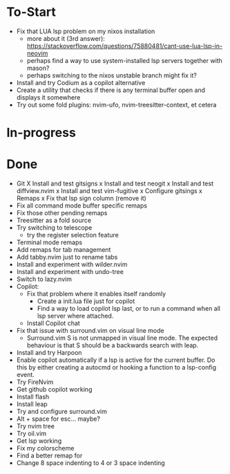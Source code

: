 # To-Start
- Fix that LUA lsp problem on my nixos installation
    - more about it (3rd answer): https://stackoverflow.com/questions/75880481/cant-use-lua-lsp-in-neovim
    - perhaps find a way to use system-installed lsp servers together with mason?
    - perhaps switching to the nixos unstable branch might fix it?
- Install and try Codium as a copilot alternative
- Create a utility that checks if there is any terminal buffer open and displays it somewhere 
- Try out some fold plugins: nvim-ufo, nvim-treesitter-context, et cetera

# In-progress
 
# Done
- Git
    X Install and test gitsigns
    x Install and test neogit
    x Install and test diffview.nvim
    x Install and test vim-fugitive
    x Configure gitsings 
        x Remaps
        x Fix that lsp sign column (remove it)
- Fix all command mode buffer specific remaps
- Fix those other pending remaps 
- Treesitter as a fold source
- Try switching to telescope
    - try the register selection feature
- Terminal mode remaps
- Add remaps for tab management
- Add tabby.nvim just to rename tabs
- Install and experiment with wilder.nvim
- Install and experiment with undo-tree
- Switch to lazy.nvim
- Copilot:
    - Fix that problem where it enables itself randomly
        - Create a init.lua file just for copilot
        - Find a way to load copilot lsp last, or to run a command when all lsp server where attached.
    - Install Copilot chat
- Fix that issue with surround.vim on visual line mode
    - Surround.vim S is not unmapped in visual line mode. The expected behaviour is that S should be a backwards search with leap.
- Install and try Harpoon
- Enable copilot automatically if a lsp is active for the current buffer. Do this by either creating a autocmd or hooking a function to a lsp-config event.
- Try FireNvim 
- Get github copilot working
- Install flash
- Install leap
- Try and configure surround.vim
- Alt + space for esc... maybe?
- Try nvim tree
- Try oil.vim
- Get lsp working
- Fix my colorscheme
- Find a better remap for <c-w>
- Change 8 space indenting to 4 or 3 space indenting 




